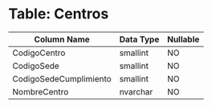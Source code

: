 # Table: Centros

| Column Name | Data Type | Nullable |
|-------------|-----------|----------|
| CodigoCentro | smallint | NO |
| CodigoSede | smallint | NO |
| CodigoSedeCumplimiento | smallint | NO |
| NombreCentro | nvarchar | NO |
